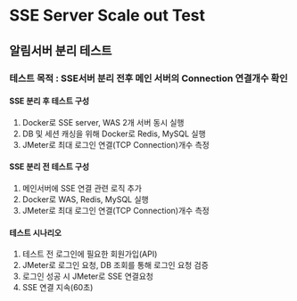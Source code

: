 # SSE Server Scale out Test

## 알림서버 분리 테스트

### 테스트 목적 : SSE서버 분리 전후 메인 서버의 Connection 연결개수 확인

#### SSE 분리 후 테스트 구성
  1. Docker로 SSE server, WAS 2개 서버 동시 실행
  2. DB 및 세션 캐싱을 위해 Docker로 Redis, MySQL 실행
  3. JMeter로 최대 로그인 연결(TCP Connection)개수 측정
     
#### SSE 분리 전 테스트 구성
  1. 메인서버에 SSE 연결 관련 로직 추가
  2. Docker로 WAS, Redis, MySQL 실행
  3. JMeter로 최대 로그인 연결(TCP Connection)개수 측정

#### 테스트 시나리오 
  1. 테스트 전 로그인에 필요한 회원가입(API)
  2. JMeter로 로그인 요청, DB 조회를 통해 로그인 요청 검증
  3. 로그인 성공 시 JMeter로 SSE 연결요청
  4. SSE 연결 지속(60초)
